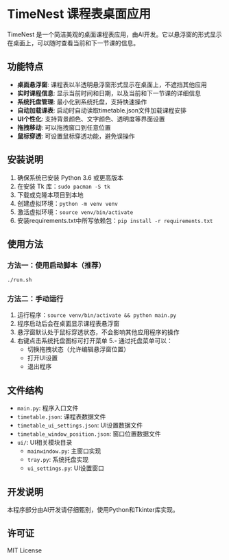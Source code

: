 # TimeNest 课程表桌面应用

TimeNest 是一个简洁美观的桌面课程表应用，由AI开发。它以悬浮窗的形式显示在桌面上，可以随时查看当前和下一节课的信息。

## 功能特点

- **桌面悬浮窗**: 课程表以半透明悬浮窗形式显示在桌面上，不遮挡其他应用
- **实时课程信息**: 显示当前时间和日期，以及当前和下一节课的详细信息
- **系统托盘管理**: 最小化到系统托盘，支持快速操作
- **自动加载课表**: 启动时自动读取timetable.json文件加载课程安排
- **UI个性化**: 支持背景颜色、文字颜色、透明度等界面设置
- **拖拽移动**: 可以拖拽窗口到任意位置
- **鼠标穿透**: 可设置鼠标穿透功能，避免误操作

## 安装说明

1. 确保系统已安装 Python 3.6 或更高版本
2. 在安装 Tk 库：`sudo pacman -S tk`
3. 下载或克隆本项目到本地
4. 创建虚拟环境：`python -m venv venv`
5. 激活虚拟环境：`source venv/bin/activate`
6. 安装requirements.txt中所写依赖包：`pip install -r requirements.txt`

## 使用方法

### 方法一：使用启动脚本（推荐）
```bash
./run.sh
```

### 方法二：手动运行
1. 运行程序：`source venv/bin/activate && python main.py`
2. 程序启动后会在桌面显示课程表悬浮窗
3. 悬浮窗默认处于鼠标穿透状态，不会影响其他应用程序的操作
4. 右键点击系统托盘图标可打开菜单
5.- 通过托盘菜单可以：
   - 切换拖拽状态（允许编辑悬浮窗位置）
   - 打开UI设置
   - 退出程序

## 文件结构

- `main.py`: 程序入口文件
- `timetable.json`: 课程表数据文件
- `timetable_ui_settings.json`: UI设置数据文件
- `timetable_window_position.json`: 窗口位置数据文件
- `ui/`: UI相关模块目录
  - `mainwindow.py`: 主窗口实现
  - `tray.py`: 系统托盘实现
  - `ui_settings.py`: UI设置窗口

## 开发说明

本程序部分由AI开发请仔细甄别，使用Python和Tkinter库实现。

## 许可证

MIT License